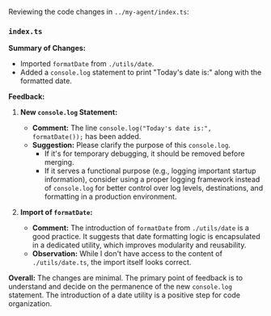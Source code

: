 Reviewing the code changes in `../my-agent/index.ts`:

### `index.ts`

**Summary of Changes:**
- Imported `formatDate` from `./utils/date`.
- Added a `console.log` statement to print "Today's date is:" along with the formatted date.

**Feedback:**

1.  **New `console.log` Statement:**
    *   **Comment:** The line `console.log("Today's date is:", formatDate());` has been added.
    *   **Suggestion:** Please clarify the purpose of this `console.log`.
        *   If it's for temporary debugging, it should be removed before merging.
        *   If it serves a functional purpose (e.g., logging important startup information), consider using a proper logging framework instead of `console.log` for better control over log levels, destinations, and formatting in a production environment.

2.  **Import of `formatDate`:**
    *   **Comment:** The introduction of `formatDate` from `./utils/date` is a good practice. It suggests that date formatting logic is encapsulated in a dedicated utility, which improves modularity and reusability.
    *   **Observation:** While I don't have access to the content of `./utils/date.ts`, the import itself looks correct.

**Overall:**
The changes are minimal. The primary point of feedback is to understand and decide on the permanence of the new `console.log` statement. The introduction of a date utility is a positive step for code organization.